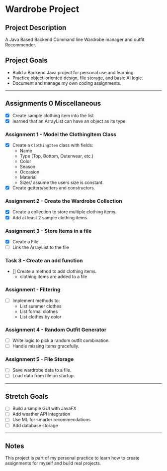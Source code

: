 # Wardrobe Project

## Project Description

A Java Based Backend Command line Wardrobe manager and outfit Recommender.

## Project Goals

- Build a Backend Java project for personal use and learning.
- Practice object-oriented design, file storage, and basic AI logic.
- Document and manage my own coding assignments.

---

## Assignments 0 Miscellaneous
- [x] Create sample clothing item into the list
- [x] learned that an ArrayList can have an object as its type

### Assignment 1 - Model the ClothingItem Class
- [x] Create a `ClothingItem` class with fields:
  - Name
  - Type (Top, Bottom, Outerwear, etc.)
  - Color
  - Season
  - Occasion
  - Material
  - Size// assume the users size is constant.
- [x] Create getters/setters and constructors.

### Assignment 2 - Create the Wardrobe Collection
- [x] Create a collection to store multiple clothing items.
- [x] Add at least 2 sample clothing items.

### Assignment 3 -  Store Items in a file
- [x] Create a File
- [ ] Link the ArrayList to the file

### Task 3 - Create an add function
- [] Create a method to add clothing items.
  - clothing items are added to a file

### Assignment  - Filtering
- [ ] Implement methods to:
  - List summer clothes
  - List formal clothes
  - List clothes by color

### Assignment 4 - Random Outfit Generator
- [ ] Write logic to pick a random outfit combination.
- [ ] Handle missing items gracefully.

### Assignment 5 - File Storage
- [ ] Save wardrobe data to a file.
- [ ] Load data from file on startup.

---

## Stretch Goals

- [ ] Build a simple GUI with JavaFX
- [ ] Add weather API integration
- [ ] Use ML for smarter recommendations
- [ ] Add database storage

---

## Notes

This project is part of my personal practice to learn how to create assignments for myself and build real projects.

